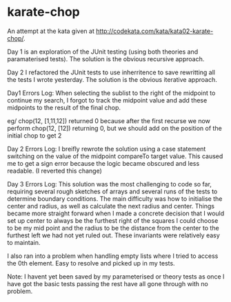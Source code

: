# karate-chop

An attempt at the kata given at http://codekata.com/kata/kata02-karate-chop/.

Day 1 is an exploration of the JUnit testing (using both theories and paramaterised tests). 
The solution is the obvious recursive approach.

Day 2 I refactored the JUnit tests to use inherritence to save rewritting all the tests I wrote yesterday. 
The solution is the obvious iterative approach.

Day1 Errors Log:
When selecting the sublist to the right of the midpoint to continue my search, I forgot to track the midpoint value and add these midpoints to the result of the final chop. 

eg/ chop(12, [1,11,12]) returned 0 because after the first recurse we now perform chop(12, [12]) returning 0, but we should add on the position of the initial chop to get 2


Day 2 Errors Log:
I breifly rewrote the solution using a case statement switching on the value of the midpoint compareTo target value. 
This caused me to get a sign error because the logic became obscured and less readable. (I reverted this change)


Day 3 Errors Log:
This solution was the most challenging to code so far, requiring several rough sketches of arrays and several runs of the tests
to determine boundary conditions. 
The main difficulty was how to initialise the center and radius, as well as calculate the next radius and center. 
Things became more straight forward when I made a concrete decision that I would set up center to always be the furthest
right of the squares I could choose to be my mid point and the radius to be the distance from the center to the furthest
left we had not yet ruled out. 
These invariants were relatively easy to maintain.

I also ran into a problem when handling empty lists where I tried to access the 0th element. Easy to resolve and picked up in my tests.

Note: I havent yet been saved by my parameterised or theory tests as once I have got the basic tests passing the rest 
have all gone through with no problem.